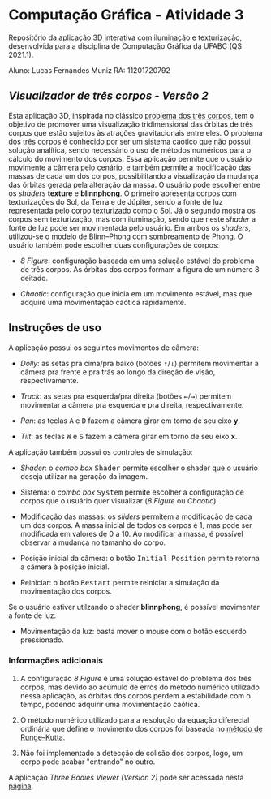 # Computação Gráfica - Atividade 3

Repositório da aplicação 3D interativa com iluminação e texturização, desenvolvida para a disciplina de Computação Gráfica da UFABC (QS 2021.1).

Aluno: Lucas Fernandes Muniz
RA: 11201720792

##  *Visualizador de três corpos - Versão 2* 

Esta aplicação 3D, inspirada no clássico [problema dos três corpos](https://pt.wikipedia.org/wiki/Problema_dos_tr%C3%AAs_corpos), tem o objetivo de promover uma visualização tridimensional das órbitas de três corpos que estão sujeitos às atrações gravitacionais entre eles. O problema dos três corpos é conhecido por ser um sistema caótico que não possui solução analítica, sendo necessário o uso de métodos numéricos para o cálculo do movimento dos corpos. Essa aplicação permite que o usuário movimente a câmera pelo cenário, e também permite a modificação das massas de cada um dos corpos, possibilitando a visualização da mudança das órbitas gerada pela alteração da massa. O usuário pode escolher entre os *shaders* **texture** e **blinnphong**. O primeiro apresenta corpos com texturizações do Sol, da Terra e de Júpiter, sendo a fonte de luz representada pelo corpo texturizado como o Sol. Já o segundo mostra os corpos sem texturização, mas com iluminação, sendo que neste *shader* a fonte de luz pode ser movimentada pelo usuário. Em ambos os *shaders*, utilizou-se o modelo de Blinn–Phong com sombreamento de Phong. O usuário também pode escolher duas configurações de corpos:

* *8 Figure*: configuração baseada em uma solução estável do problema de três corpos. As órbitas dos corpos formam a figura de um número 8 deitado. 

* *Chaotic*: configuração que inicia em um movimento estável, mas que adquire uma movimentação caótica rapidamente.

## Instruções de uso

A aplicação possui os seguintes movimentos de câmera:

* *Dolly*: as setas pra cima/pra baixo (botões <kbd>↑</kbd>/<kbd>↓</kbd>) permitem movimentar a câmera pra frente e pra trás ao longo da direção de visão, respectivamente.

* *Truck*: as setas pra esquerda/pra direita (botões <kbd>←</kbd>/<kbd>→</kbd>)  permitem movimentar a câmera pra esquerda e pra direita, respectivamente.

* *Pan*: as teclas <kbd>A</kbd> e <kbd>D</kbd> fazem a câmera girar em torno de seu eixo **y**.

* *Tilt*: as teclas <kbd>W</kbd> e <kbd>S</kbd> fazem a câmera girar em torno de seu eixo **x**.

A aplicação também possui os controles de simulação:

* *Shader*: o *combo box* <kbd>Shader</kbd> permite escolher o shader que o usuário deseja utilizar na geração da imagem.

* Sistema: o *combo box* <kbd>System</kbd> permite escolher a configuração de corpos que o usuário quer visualizar (*8 Figure* ou *Chaotic*).

* Modificação das massas: os *sliders* permitem a modificação de cada um dos corpos. A massa inicial de todos os corpos é 1, mas pode ser modificada em valores de 0 a 10. Ao modificar a massa, é possível observar a mudança no tamanho do corpo.

* Posição inicial da câmera: o botão <kbd>Initial Position</kbd> permite retorna a câmera à posição inicial. 

* Reiniciar: o botão <kbd>Restart</kbd> permite reiniciar a simulação da movimentação dos corpos. 

Se o usuário estiver utilzando o shader **blinnphong**, é possível movimentar a fonte de luz:

* Movimentação da luz: basta mover o mouse com o botão esquerdo pressionado.


### Informações adicionais

1. A configuração *8 Figure* é uma solução estável do problema dos três corpos, mas devido ao acúmulo de erros do método numérico utilizado nessa aplicação, as órbitas dos corpos perdem a estabilidade com o tempo, podendo adquirir uma movimentação caótica.

2. O método numérico utilizado para a resolução da equação diferecial ordinária que define o movimento dos corpos foi baseada no [método de Runge–Kutta](https://pt.wikipedia.org/wiki/M%C3%A9todo_de_Runge-Kutta).

3. Não foi implementado a detecção de colisão dos corpos, logo, um corpo pode acabar "entrando" no outro.

A aplicação *Three Bodies Viewer (Version 2)* pode ser acessada nesta [página](https://lucas-muniz.github.io/ComputacaoGrafica-abcgapps/threebodiesv2/).
